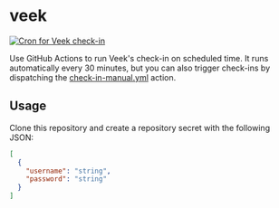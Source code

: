 # veek

[![Cron for Veek check-in](https://github.com/AllysonGustavo/veek/actions/workflows/check-in-cron.yml/badge.svg?branch=main)](https://github.com/rfoel/AllysonGustavo/actions/workflows/check-in-cron.yml)

Use GitHub Actions to run Veek's check-in on scheduled time. It runs automatically every 30 minutes, but you can also trigger check-ins by dispatching the [check-in-manual.yml](.github/workflows/check-in-manual.yml) action.

## Usage

Clone this repository and create a repository secret with the following JSON:

```json
[
  {
    "username": "string",
    "password": "string"
  }
]
```
